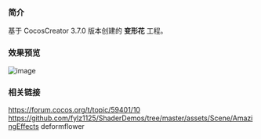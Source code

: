 ### 简介
基于 CocosCreator 3.7.0 版本创建的 **变形花** 工程。

### 效果预览
![image](../../../gif/202207/2022070407.gif)

### 相关链接
https://forum.cocos.org/t/topic/59401/10        
https://github.com/fylz1125/ShaderDemos/tree/master/assets/Scene/AmazingEffects deformflower